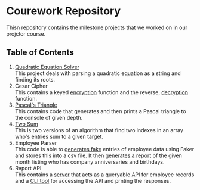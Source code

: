 # Courework Repository

Thisn repository contains the milestone projects that we worked on in our projctor course.

## Table of Contents

1. [Quadratic Equation Solver](milestone_1/quadratic_solver.py) <br> This project deals with parsing a quadratic equation as a string and finding its roots.
2. Cesar Cipher <br> This contains a keyed [encryption](milestone_2/encrypt.py) function and the reverse, [decryption](milestone_2/decrypt.py) function.
3. [Pascal's Triangle](milestone_3/triangle.py) <br> This contains code that generates and then prints a Pascal triangle to the console of given depth.
4. [Two Sum](milestone_4/find_sum.py) <br> This is two versions of an algorithm that find two indexes in an array who's entries sum to a given target.
5. Employee Parser <br> This code is able to [generates fake](milestone_5/generate_data.py) entries of employee data using Faker and stores this into a csv file. It then [generates a report](milestone_5/report.py) of the given month listing who has company anniversaries and birthdays.
6. Report API <br> This contains a [server](milestone_7/server.py) that acts as a queryable API for employee records and a [CLI tool](milestone_7/fetch_report.py) for accessing the API and prnting the responses.
